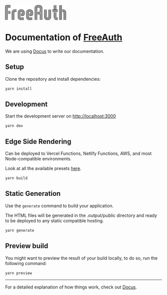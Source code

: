 <img align="center" src="public/logo.png"/><br/>

# Documentation of [FreeAuth](https://github.com/decentfox/freeauth-api)

We are using [Docus](https://docus.dev) to write our documentation.

## Setup

Clone the repository and install dependencies:

```bash
yarn install
```

## Development

Start the development server on [http://localhost:3000](http://localhost:3000)

```bash
yarn dev
```

## Edge Side Rendering

Can be deployed to Vercel Functions, Netlify Functions, AWS, and most Node-compatible environments.

Look at all the available presets [here](https://v3.nuxtjs.org/guide/deploy/presets).

```bash
yarn build
```

## Static Generation

Use the `generate` command to build your application.

The HTML files will be generated in the .output/public directory and ready to be deployed to any static compatible hosting.

```bash
yarn generate
```

## Preview build

You might want to preview the result of your build locally, to do so, run the following command:

```bash
yarn preview
```

---

For a detailed explanation of how things work, check out [Docus](https://docus.dev).
